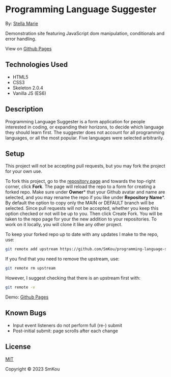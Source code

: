 # Programming Language Suggester

By: [Stella Marie](http://smkou.com)

Demonstration site featuring JavaScript dom manipulation, conditionals and error handling.

View on [Github Pages](https://smkou.github.io/programming-language-suggester/)

## Technologies Used

- HTML5
- CSS3
- Skeleton 2.0.4
- Vanilla JS (ES6)

## Description

Programming Language Suggester is a form application for people interested in coding, or expanding their horizons, to decide which language they should learn first. The suggester does not account for all programming languages, or all the most popular. Five languages were selected arbitrarily.

## Setup

This project will not be accepting pull requests, but you may fork the project for your own use.

To fork this project, go to the [repository page](https://github.com/SmKou/programming-language-suggester) and towards the top-right corner, click **Fork**. The page will reload the repo to a form for creating a forked repo. Make sure under **Owner*** that your Github avatar and name are selected, and you may rename the repo if you like under **Repository Name***. By default the option to copy only the MAIN or DEFAULT branch will be selected. Since pull requests will not be accepted, whether you keep this option checked or not will be up to you. Then click Create Fork. You will be taken to the repo page for your the new addition to your repositories. To work on it locally, you will clone it like any other project.

To keep your forked repo up to date with any updates I make to the repo, use: 

```bash
git remote add upstream https://github.com/SmKou/programming-language-suggester.git
```

If you find that you need to remove the upstream, use:

```bash
git remote rm upstream
```

However, I suggest checking that there is an upstream first with:

```bash
git remote -v
```

Demo: [Github Pages](https://smkou.github.io/programming-language-suggester/)

## Known Bugs

- Input event listeners do not perform full (re-) submit
- Post-initial submit: page scrolls after each change

## License

[MIT](https://choosealicense.com/licenses/mit/)

Copyright © 2023 SmKou